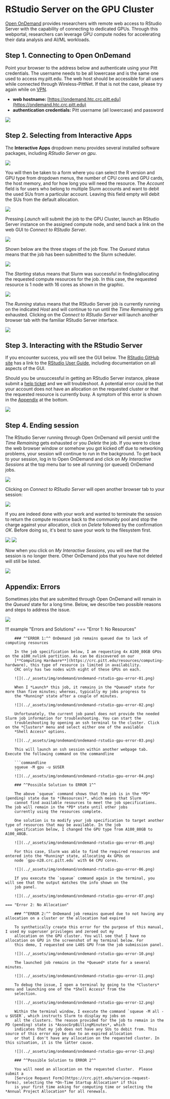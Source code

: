 # RStudio Server on the GPU Cluster

[Open OnDemand](https://openondemand.org) provides researchers with remote web access to RStudio Server with the capability of connecting to 
dedicated GPUs. Through this webportal, researchers can leverage GPU compute nodes for accelerating their data analysis and AI/ML workloads.

## Step 1. Connecting to Open OnDemand

Point your browser to the address below and authenticate using your Pitt credentials. The username needs to be all lowercase and is the
same one used to access my.pitt.edu. The web host should be accessible for all users while connected through Wireless-PittNet. If that is 
not the case, please try again while on [VPN](https://services.pitt.edu/TDClient/33/Portal/KB/ArticleDet?ID=293).

* **web hostname:** [https://ondemand.htc.crc.pitt.edu](https://ondemand.htc.crc.pitt.edu)
* **authentication credentials:** Pitt username (all lowercase) and password

![](../_assets/img/ondemand/ondemand-rstudio-gpu-01.png)

## Step 2. Selecting from Interactive Apps 

The **Interactive Apps** dropdown menu provides several installed software packages, including *RStudio Server on gpu*. 

![](../_assets/img/ondemand/ondemand-rstudio-gpu-02.png)

You will then be taken to a form where you can select the R version and GPU type from dropdown menus, the number of CPU cores and GPU
cards, the host memory, and for how long you will need the resource. The *Account* field is for users who belong to multiple Slurm accounts
and want to debit the used SUs from a particular account. Leaving this field empty will debit the SUs from the default allocation.

![](../_assets/img/ondemand/ondemand-rstudio-gpu-03.png)

Pressing *Launch* will submit the job to the GPU Cluster, launch an RStudio Server instance on the assigned compute node, and send back
a link on the web GUI to *Connect to RStudio Server*. 

![](../_assets/img/ondemand/ondemand-rstudio-gpu-04.png)

Shown below are the three stages of the job flow. The *Queued* status means that the job has been submitted to the Slurm scheduler.

![](../_assets/img/ondemand/ondemand-rstudio-gpu-05.png)

The *Starting* status means that Slurm was successful in finding/allocating the requested compute resources for the job. In this case,
the requested resource is 1 node with 16 cores as shown in the graphic.

![](../_assets/img/ondemand/ondemand-rstudio-gpu-06.png)

The *Running* status means that the RStudio Server job is currently running on the indicated *Host* and will continue to run until the
*Time Remaining* gets exhausted. Clicking on the *Connect to RStudio Server* will launch another browser tab with the familiar RStudio
Server interface.

![](../_assets/img/ondemand/ondemand-rstudio-gpu-07.png)

## Step 3. Interacting with the RStudio Server

If you encounter success, you will see the GUI below. The [RStudio GitHub site](https://github.com/rstudio/rstudio) has a link to 
the [RStudio User Guide](https://docs.posit.co/ide/user/), including documentation on all aspects of the GUI. 

Should you be unsuccessful in getting an RStudio Server instance, please submit a 
[help ticket](https://services.pitt.edu/TDClient/33/Portal/Requests/TicketRequests/NewForm?ID=yXkHi62rHa8_&RequestorType=Service)
and we will troubleshoot. A potential error could be that your account does not have an allocation on the requested cluster or that
the requested resource is currently busy. A symptom of this error is shown in the [Appendix](#appendix-errors) at the bottom.

![](../_assets/img/ondemand/ondemand-rstudio-gpu-08.png)

## Step 4. Ending session

The RStudio Server running through Open OnDemand will persist until the *Time Remaining* gets exhausted or you *Delete* the job. If
you were to close the web browser window or somehow you got kicked off due to networking problems, your session will continue to 
run in the background. To get back to your session, log in to Open OnDemand and click on *My Interactive Sessions* at the top
menu bar to see all running (or queued) OnDemand jobs.

![](../_assets/img/ondemand/ondemand-rstudio-gpu-16.png)

Clicking on *Connect to RStudio Server* will open another browser tab to your session:

![](../_assets/img/ondemand/ondemand-rstudio-gpu-17.png)

If you are indeed done with your work and wanted to terminate the session to return the compute resource back to the community pool
and stop the charge against your allocation, click on *Delete* followed by the confirmation *OK*. Before doing so, it's best 
to save your work to the filesystem first.  

![](../_assets/img/ondemand/ondemand-rstudio-gpu-18.png)
![](../_assets/img/ondemand/ondemand-rstudio-gpu-19.png)

Now when you click on *My Interactive Sessions*, you will see that the session is no longer there. Other OnDemand jobs that you
have not deleted will still be listed.

![](../_assets/img/ondemand/ondemand-rstudio-gpu-20.png)

## **Appendix: Errors**

Sometimes jobs that are submitted through Open OnDemand will remain in the *Queued* state for a long time. Below, we describe 
two possible reasons and steps to address the issue.

![](../_assets/img/ondemand/ondemand-rstudio-gpu-error-02.png)


!!! example "Errors and Solutions"
    === "Error 1: No Resources"
        
        ### ^^ERROR 1:^^ OnDemand job remains queued due to lack of computing resources
        
        In the job specification below, I am requesting 4x A100_80GB GPUs on the a100_nvlink partition. As can be discovered on our
        [**Computing Hardware**](https://crc.pitt.edu/resources/computing-hardware), this type of resource is limited in availability.
        CRC only has two nodes with eight of these GPUs on each.
        
        ![](../_assets/img/ondemand/ondemand-rstudio-gpu-error-01.png)
        
        When I *Launch* this job, it remains in the *Queued* state for more than five minutes; whereas, typically my jobs progress to 
        the *Running* state after a couple of minutes.
        
        ![](../_assets/img/ondemand/ondemand-rstudio-gpu-error-02.png)
        
        Unfortunately, the current job panel does not provide the needed Slurm job information for troubleshooting. You can start the
        troubleshooting by opening an ssh terminal to the cluster. Click on the *Clusters* menu and select either one of the available
        *Shell Access* options.
        
        ![](../_assets/img/ondemand/ondemand-rstudio-gpu-error-03.png)
        
        This will launch an ssh session within another webpage tab. Execute the following command on the commandline 
        
        ```commandline
        squeue -M gpu -u $USER
        ```
        ![](../_assets/img/ondemand/ondemand-rstudio-gpu-error-04.png)
        
        ### ^^Possible Solution to ERROR 1^^ 
        
        The above `squeue` command shows that the job is in the *PD* (pending) state due to *(Resources)*, which means that Slurm 
        cannot find available resources to meet the job specifications. The job will remain in the *PD* state until other jobs 
        currently using the resources complete.
        
        One solution is to modify your job specification to target another type of resources that may be available. In the job 
        specification below, I changed the GPU type from A100_80GB to A100_40GB.
        
        ![](../_assets/img/ondemand/ondemand-rstudio-gpu-error-05.png)
        
        For this case, Slurm was able to find the required resources and entered into the *Running* state, allocating 4x GPUs on
        node `gpu-n28.crc.pitt.edu` with 64 CPU cores.
        
        ![](../_assets/img/ondemand/ondemand-rstudio-gpu-error-06.png)
        
        If you execute the `squeue` command again in the terminal, you will see that the output matches the info shown on the
        job panel.
        
        ![](../_assets/img/ondemand/ondemand-rstudio-gpu-error-07.png)

    === "Error 2: No Allocation"

        ### ^^ERROR 2:^^ OnDemand job remains queued due to not having any allocation on a cluster or the allocation had expired
        
        To synthetically create this error for the purpose of this manual, I used my superuser privileges and zeroed out my 
        allocation on the GPU cluster. You will see that I have no allocation on GPU in the screenshot of my terminal below. For 
        this demo, I requested one L40S GPU from the job submission panel.
        
        ![](../_assets/img/ondemand/ondemand-rstudio-gpu-error-10.png)
        
        The launched job remains in the *Queued* state for a several minutes.
        
        ![](../_assets/img/ondemand/ondemand-rstudio-gpu-error-11.png)
        
        To debug the issue, I open a terminal by going to the *Clusters* menu and launching one of the *Shell Access* from the 
        selection.
        
        ![](../_assets/img/ondemand/ondemand-rstudio-gpu-error-12.png)
        
        Within the terminal window, I execute the command `squeue -M all -u $USER`, which instructs Slurm to display my jobs on
        all the clusters. The reason provided for the job to remain in the PD (pending) state is *AssocGrpBillingMinutes*, which 
        indicates that my job does not have any SUs to debit from. This source of this error may be due to an expired allocation
        or that I don't have any allocation on the requested cluster. In this situation, it is the latter cause.
        
        ![](../_assets/img/ondemand/ondemand-rstudio-gpu-error-13.png)
        
        ### ^^Possible Solution to ERROR 2^^
        
        You will need an allocation on the requested cluster.  Please submit a 
        [Service Request Form](https://crc.pitt.edu/service-request-forms), selecting the *On-Time Startup Allocation* if this 
        is your first time asking for computing time or selecting the *Annual Project Allocation* for all renewals.
